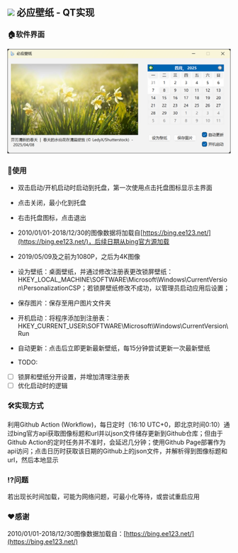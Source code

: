 ## <img src="mybingwallpaper.ico" width="32"> 必应壁纸 - QT实现

### 🏠软件界面

![example](img/example.png)

### 🔦使用

- 双击启动/开机启动时启动到托盘，第一次使用点击托盘图标显示主界面
  
- 点击关闭，最小化到托盘

- 右击托盘图标，点击退出

- 2010/01/01-2018/12/30的图像数据将加载自[https://bing.ee123.net/](https://bing.ee123.net/)，后续日期从bing官方源加载

- 2019/05/09及之前为1080P，之后为4K图像

- 设为壁纸：桌面壁纸，并通过修改注册表更改锁屏壁纸：HKEY_LOCAL_MACHINE\SOFTWARE\Microsoft\Windows\CurrentVersion\PersonalizationCSP；若锁屏壁纸修改不成功，以管理员启动应用后设置；

- 保存图片：保存至用户图片文件夹

- 开机启动：将程序添加到注册表：HKEY_CURRENT_USER\SOFTWARE\Microsoft\Windows\CurrentVersion\Run

- 自动更新：点击后立即更新最新壁纸，每15分钟尝试更新一次最新壁纸

- TODO:
- [ ] 锁屏和壁纸分开设置，并增加清理注册表
- [ ] 优化启动时的逻辑

### 🛠️实现方式

利用Github Action (Workflow)，每日定时（16:10 UTC+0，即北京时间0:10）通过bing官方api获取图像标题和url并以json文件储存更新到Github仓库；但由于Github Action的定时任务并不准时，会延迟几分钟；使用Github Page部署作为api访问；点击日历时获取该日期的Github上的json文件，并解析得到图像标题和url，然后本地显示

### ⁉️问题

若出现长时间加载，可能为网络问题，可最小化等待，或尝试重启应用


### ❤️感谢

2010/01/01-2018/12/30图像数据加载自：[https://bing.ee123.net/](https://bing.ee123.net/)
